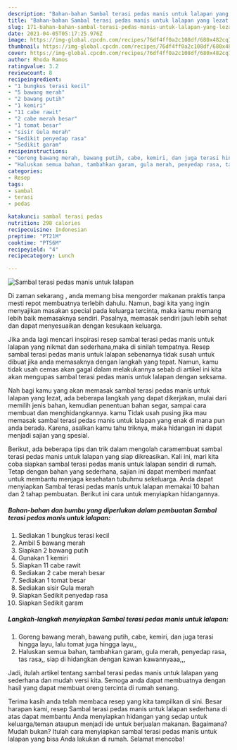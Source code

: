```yaml
---
description: "Bahan-bahan Sambal terasi pedas manis untuk lalapan yang lezat dan Mudah Dibuat"
title: "Bahan-bahan Sambal terasi pedas manis untuk lalapan yang lezat dan Mudah Dibuat"
slug: 171-bahan-bahan-sambal-terasi-pedas-manis-untuk-lalapan-yang-lezat-dan-mudah-dibuat
date: 2021-04-05T05:17:25.976Z
image: https://img-global.cpcdn.com/recipes/76df4ff0a2c108df/680x482cq70/sambal-terasi-pedas-manis-untuk-lalapan-foto-resep-utama.jpg
thumbnail: https://img-global.cpcdn.com/recipes/76df4ff0a2c108df/680x482cq70/sambal-terasi-pedas-manis-untuk-lalapan-foto-resep-utama.jpg
cover: https://img-global.cpcdn.com/recipes/76df4ff0a2c108df/680x482cq70/sambal-terasi-pedas-manis-untuk-lalapan-foto-resep-utama.jpg
author: Rhoda Ramos
ratingvalue: 3.2
reviewcount: 8
recipeingredient:
- "1 bungkus terasi kecil"
- "5 bawang merah"
- "2 bawang putih"
- "1 kemiri"
- "11 cabe rawit"
- "2 cabe merah besar"
- "1 tomat besar"
- "sisir Gula merah"
- "Sedikit penyedap rasa"
- "Sedikit garam"
recipeinstructions:
- "Goreng bawang merah, bawang putih, cabe, kemiri, dan juga terasi hingga layu, lalu tomat juga hingga layu,,"
- "Haluskan semua bahan, tambahkan garam, gula merah, penyedap rasa, tas rasa,, siap di hidangkan dengan kawan kawannyaaa,,,"
categories:
- Resep
tags:
- sambal
- terasi
- pedas

katakunci: sambal terasi pedas 
nutrition: 298 calories
recipecuisine: Indonesian
preptime: "PT21M"
cooktime: "PT56M"
recipeyield: "4"
recipecategory: Lunch

---
```



![Sambal terasi pedas manis untuk lalapan](https://img-global.cpcdn.com/recipes/76df4ff0a2c108df/680x482cq70/sambal-terasi-pedas-manis-untuk-lalapan-foto-resep-utama.jpg)

Di zaman  sekarang , anda memang bisa mengorder makanan praktis tanpa mesti repot membuatnya terlebih dahulu. Namun, bagi kita yang ingin menyajikan masakan special pada keluarga tercinta, maka kamu memang lebih baik memasaknya sendiri. Pasalnya, memasak sendiri jauh lebih sehat dan dapat menyesuaikan dengan kesukaan keluarga.

Jika anda lagi mencari inspirasi resep sambal terasi pedas manis untuk lalapan yang nikmat dan sederhana,maka di sinilah tempatnya. Resep sambal terasi pedas manis untuk lalapan  sebenarnya tidak susah untuk dibuat jika anda memasaknya dengan langkah yang tepat. Namun, kamu tidak usah cemas akan gagal dalam melakukannya 
sebab di artikel ini kita akan mengupas sambal terasi pedas manis untuk lalapan dengan seksama.  



Nah bagi kamu yang akan memasak sambal terasi pedas manis untuk lalapan yang lezat, ada beberapa langkah yang dapat dikerjakan, mulai dari memilih jenis bahan, kemudian penentuan bahan segar, sampai cara membuat dan menghidangkannya. kamu Tidak usah pusing jika mau memasak sambal terasi pedas manis untuk lalapan yang enak di mana pun anda berada. Karena, asalkan kamu  tahu triknya, maka hidangan ini dapat menjadi sajian yang spesial.

Berikut, ada beberapa tips dan trik dalam mengolah caramembuat sambal terasi pedas manis untuk lalapan yang siap dikreasikan. Kali ini, mari kita coba siapkan sambal terasi pedas manis untuk lalapan sendiri di rumah. Tetap dengan bahan yang sederhana, sajian ini dapat memberi manfaat untuk membantu menjaga kesehatan tubuhmu sekeluarga. Anda dapat menyiapkan Sambal terasi pedas manis untuk lalapan memakai 10 bahan dan 2 tahap pembuatan. Berikut ini cara untuk menyiapkan hidangannya.

<!--inarticleads1-->

##### Bahan-bahan dan bumbu yang diperlukan dalam pembuatan Sambal terasi pedas manis untuk lalapan:

1. Sediakan 1 bungkus terasi kecil
1. Ambil 5 bawang merah
1. Siapkan 2 bawang putih
1. Gunakan 1 kemiri
1. Siapkan 11 cabe rawit
1. Sediakan 2 cabe merah besar
1. Sediakan 1 tomat besar
1. Sediakan sisir Gula merah
1. Siapkan Sedikit penyedap rasa
1. Siapkan Sedikit garam




<!--inarticleads2-->

##### Langkah-langkah menyiapkan Sambal terasi pedas manis untuk lalapan:

1. Goreng bawang merah, bawang putih, cabe, kemiri, dan juga terasi hingga layu, lalu tomat juga hingga layu,,
1. Haluskan semua bahan, tambahkan garam, gula merah, penyedap rasa, tas rasa,, siap di hidangkan dengan kawan kawannyaaa,,,




Jadi, itulah artikel tentang  sambal terasi pedas manis untuk lalapan  yang sederhana dan mudah versi kita. Semoga anda dapat membuatnya dengan hasil yang dapat membuat oreng tercinta di rumah senang. 

Terima kasih anda telah membaca resep yang kita tampilkan di sini. Besar harapan kami, resep  Sambal terasi pedas manis untuk lalapan sederhana di atas dapat membantu Anda menyiapkan hidangan yang sedap untuk keluarga/teman ataupun menjadi ide untuk berjualan makanan. Bagaimana? Mudah bukan? Itulah cara menyiapkan sambal terasi pedas manis untuk lalapan yang bisa Anda lakukan di rumah. Selamat mencoba!

